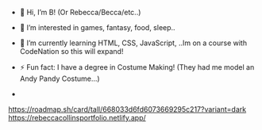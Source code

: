 - 👋 Hi, I’m B! (Or Rebecca/Becca/etc..)
- 👀 I’m interested in games, fantasy, food, sleep..
- 🌱 I’m currently learning HTML, CSS, JavaScript, ..Im on a course with CodeNation so this will expand!
- ⚡ Fun fact: I have a degree in Costume Making! (They had me model an Andy Pandy Costume...)

- 
https://roadmap.sh/card/tall/668033d6fd6073669295c217?variant=dark
https://rebeccacollinsportfolio.netlify.app/
